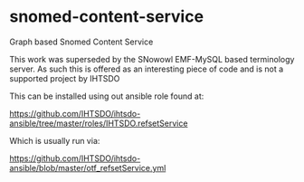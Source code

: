 snomed-content-service
======================

Graph based Snomed Content Service

This work was superseded by the SNowowl EMF-MySQL based terminology server.
As such this is offered as an interesting piece of code and is not a supported project by IHTSDO

This can be installed using out ansible role found at: 

https://github.com/IHTSDO/ihtsdo-ansible/tree/master/roles/IHTSDO.refsetService

Which is usually run via:

https://github.com/IHTSDO/ihtsdo-ansible/blob/master/otf_refsetService.yml
